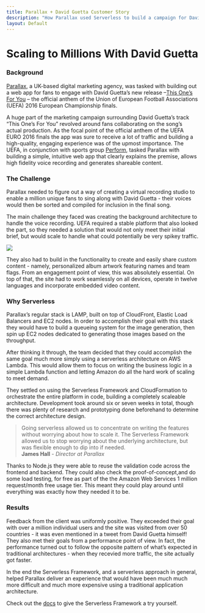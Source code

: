 ```yaml
---
title: Parallax + David Guetta Customer Story
description: "How Parallax used Serverless to build a campaign for David Guetta"
layout: Default
---
```


# Scaling to Millions With David Guetta


### Background

<a href="https://parall.ax/" target="_blank">Parallax</a>, a UK-based digital marketing agency, was tasked with building out a web app for fans to engage with David Guetta’s new release –<a href="https://thisonesforyou.com/" target="_blank">This One’s For You</a> – the official anthem of the Union of European Football Associations (UEFA) 2016 European Championship finals.

A huge part of the marketing campaign surrounding David Guetta’s track “This One’s For You” revolved around fans collaborating on the song’s actual production. As the focal point of the official anthem of the UEFA EURO 2016 finals the app was sure to receive a lot of traffic and building a high-quality, engaging experience was of the upmost importance. The UEFA, in conjunction with sports group <a href="http://www.performgroup.com/" target="_blank">Perform</a>, tasked Parallax with building a simple, intuitive web app that clearly explains the premise, allows high fidelity voice recording and generates shareable content.

### The Challenge

Parallax needed to figure out a way of creating a virtual recording studio to enable a million unique fans to sing along with David Guetta - their voices would then be sorted and compiled for inclusion in the final song.

The main challenge they faced was creating the background architecture to handle the voice recording. UEFA required a stable platform that also looked the part, so they needed a solution that would not only meet their initial brief, but would scale to handle what could potentially be very spikey traffic.

<img src="http://blog.serverless.com/wp-content/uploads/2016/09/Social-4.jpg">

They also had to build in the functionality to create and easily share custom content - namely, personalized album artwork featuring names and team flags. From an engagement point of view, this was absolutely essential. On top of that, the site had to work seamlessly on all devices, operate in twelve languages and incorporate embedded video content.

### Why Serverless

Parallax’s regular stack is LAMP, built on top of CloudFront, Elastic Load Balancers and EC2 nodes. In order to accomplish their goal with this stack they would have to build a queueing system for the image generation, then spin up EC2 nodes dedicated to generating those images based on the throughput.

After thinking it through, the team decided that they could accomplish the same goal much more simply using a serverless architecture on AWS Lambda. This would allow them to focus on writing the business logic in a simple Lambda function and letting Amazon do all the hard work of scaling to meet demand.

They settled on using the Serverless Framework and CloudFormation to orchestrate the entire platform in code, building a completely scaleable architecture. Development took around six or seven weeks in total, though there was plenty of research and prototyping done beforehand to determine the correct architecture design.

<blockquote>Going serverless allowed us to concentrate on writing the features without worrying about how to scale it. The Serverless Framework allowed us to stop worrying about the underlying architecture, but was flexible enough to dip into if needed. <br/><b>James Hall</b> - <i>Director at Parallax</i></blockquote>

Thanks to Node.js they were able to reuse the validation code across the frontend and backend. They could also check the proof-of-concept,and do some load testing, for free as part of the the Amazon Web Services 1 million request/month free usage tier. This meant they could play around until everything was exactly how they needed it to be.

### Results

Feedback from the client was uniformly positive. They exceeded their goal with over a million individual users and the site was visited from over 50 countries - it was even mentioned in a tweet from David Guetta himself! They also met their goals from a performance point of view. In fact, the performance turned out to follow the opposite pattern of what’s expected in traditional architectures - when they recevied more traffic, the site actually got faster.

In the end the Serverless Framework, and a serverless approach in general, helped Parallax deliver an experience that would have been much much more difficult and much more expensive using a traditional application architecture.

Check out the <a href="https://serverless.com/framework/docs/" target="_black">docs</a> to give the Serverless Framework a try yourself.

